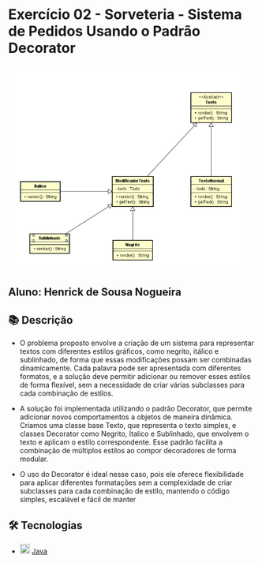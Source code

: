 # Exercício 02 - Sorveteria - Sistema de Pedidos Usando o Padrão Decorator

<img src="./prints/diagrama.png" align="center">

## Aluno: Henrick de Sousa Nogueira

## 📚 Descrição

- O problema proposto envolve a criação de um sistema para representar textos com diferentes estilos gráficos, como negrito, itálico e sublinhado, de forma que essas modificações possam ser combinadas dinamicamente. Cada palavra pode ser apresentada com diferentes formatos, e a solução deve permitir adicionar ou remover esses estilos de forma flexível, sem a necessidade de criar várias subclasses para cada combinação de estilos.

- A solução foi implementada utilizando o padrão Decorator, que permite adicionar novos comportamentos a objetos de maneira dinâmica. Criamos uma classe base Texto, que representa o texto simples, e classes Decorator como Negrito, Italico e Sublinhado, que envolvem o texto e aplicam o estilo correspondente. Esse padrão facilita a combinação de múltiplos estilos ao compor decoradores de forma modular.

- O uso do Decorator é ideal nesse caso, pois ele oferece flexibilidade para aplicar diferentes formatações sem a complexidade de criar subclasses para cada combinação de estilo, mantendo o código simples, escalável e fácil de manter

## 🛠 Tecnologias

- <img src="https://cdn.jsdelivr.net/gh/devicons/devicon/icons/java/java-original.svg" height="20" width="20"/> [Java](https://www.java.com/pt-BR)